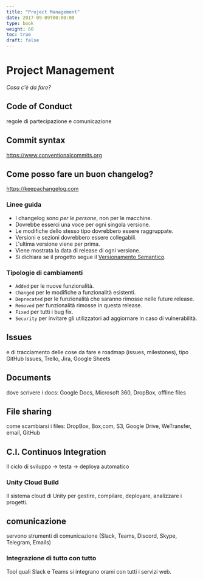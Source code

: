 ```yaml
---
title: "Project Management"
date: 2017-09-09T00:00:00
type: book
weight: 60
toc: true
draft: false
---
```

# Project Management
*Cosa c'è da fare?*

## Code of Conduct
regole di partecipazione e comunicazione

## Commit syntax
<https://www.conventionalcommits.org>

## Come posso fare un buon changelog?
<https://keepachangelog.com>

### Linee guida
- I changelog sono _per le persone_, non per le macchine.
- Dovrebbe esserci una voce per ogni singola versione.
- Le modifiche dello stesso tipo dovrebbero essere raggruppate.
- Versioni e sezioni dovrebbero essere collegabili.
- L'ultima versione viene per prima.
- Viene mostrata la data di release di ogni versione.
- Si dichiara se il progetto segue il [Versionamento Semantico](https://semver.org/).

### Tipologie di cambiamenti
- `Added` per le nuove funzionalità.
- `Changed` per le modifiche a funzionalità esistenti.
- `Deprecated` per le funzionalità che saranno rimosse nelle future release.
- `Removed` per funzionalità rimosse in questa release.
- `Fixed` per tutti i bug fix.
- `Security` per invitare gli utilizzatori ad aggiornare in caso di vulnerabilità.

## Issues
e di tracciamento delle cose da fare e roadmap (issues, milestones), tipo GitHub Issues, Trello, Jira, Google Sheets

## Documents
dove scrivere i docs: Google Docs, Microsoft 360, DropBox, offline files

## File sharing
come scambiarsi i files: DropBox, Box,com, S3, Google Drive, WeTransfer, email, GitHub

## C.I. Continuos Integration
Il ciclo di sviluppo -> testa -> deploya automatico

### Unity Cloud Build
Il sistema cloud di Unity per gestire, compilare, deployare, analizzare i progetti.

## comunicazione
servono strumenti di comunicazione (Slack, Teams, Discord, Skype, Telegram, Emails)

### Integrazione di tutto con tutto
Tool quali Slack e Teams si integrano orami con tutti i servizi web.
